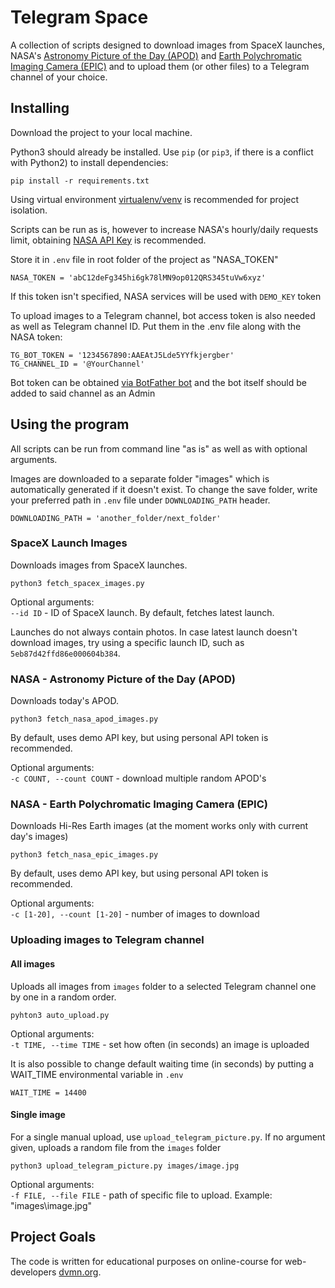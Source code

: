 # Telegram Space

A collection of scripts designed to download images from SpaceX launches, NASA's [Astronomy Picture of the Day (APOD)](https://apod.nasa.gov/apod/astropix.html) and [Earth Polychromatic Imaging Camera (EPIC)](https://epic.gsfc.nasa.gov/) and to upload them (or other files) to a Telegram channel of your choice.

## Installing

Download the project to your local machine.

Python3 should already be installed. 
Use `pip` (or `pip3`, if there is a conflict with Python2) to install dependencies:
```
pip install -r requirements.txt
```

Using virtual environment [virtualenv/venv](https://docs.python.org/3/library/venv.html) is recommended for project isolation.

Scripts can be run as is, however to increase NASA's hourly/daily requests limit, obtaining [NASA API Key](https://api.nasa.gov/#signUp) is recommended.

Store it in `.env` file in root folder of the project as "NASA_TOKEN"
```
NASA_TOKEN = 'abC12deFg345hi6gk78lMN9op012QRS345tuVw6xyz'
```
If this token isn't specified, NASA services will be used with `DEMO_KEY` token

To upload images to a Telegram channel, bot access token is also needed as well as Telegram channel ID. Put them in the .env file along with the NASA token:
```
TG_BOT_TOKEN = '1234567890:AAEAtJ5Lde5YYfkjergber'
TG_CHANNEL_ID = '@YourChannel'
```
Bot token can be obtained [via BotFather bot](https://t.me/BotFather) and the bot itself should be added to said channel as an Admin


## Using the program

All scripts can be run from command line "as is" as well as with optional arguments.

Images are downloaded to a separate folder "images" which is automatically generated if it doesn't exist. To change the save folder, write your preferred path in `.env` file under `DOWNLOADING_PATH` header.
```
DOWNLOADING_PATH = 'another_folder/next_folder'
```

### SpaceX Launch Images

Downloads images from SpaceX launches.
```commandline
python3 fetch_spacex_images.py
```

Optional arguments:  
`--id ID` - ID of SpaceX launch. By default, fetches latest launch.

Launches do not always contain photos. In case latest launch doesn't download images, try using a specific launch ID, such as `5eb87d42ffd86e000604b384`.

### NASA - Astronomy Picture of the Day (APOD)

Downloads today's APOD.
```commandline
python3 fetch_nasa_apod_images.py
``` 
By default, uses demo API key, but using personal API token is recommended.

Optional arguments:   
`-c COUNT, --count COUNT` - download multiple random APOD's

### NASA - Earth Polychromatic Imaging Camera (EPIC)

Downloads Hi-Res Earth images (at the moment works only with current day's images)

```commandline
python3 fetch_nasa_epic_images.py
```
By default, uses demo API key, but using personal API token is recommended.

Optional arguments:   
`-c [1-20], --count [1-20]` - number of images to download

### Uploading images to Telegram channel

#### All images
Uploads all images from `images` folder to a selected Telegram channel one by one in a random order. 

```
pyhton3 auto_upload.py
```

Optional arguments:  
`-t TIME, --time TIME` - set how often (in seconds) an image is uploaded

It is also possible to change default waiting time (in seconds) by putting a WAIT_TIME environmental variable in `.env`
```
WAIT_TIME = 14400
```
#### Single image
For a single manual upload, use `upload_telegram_picture.py`. If no argument given, uploads a random file from the `images` folder
```commandline
python3 upload_telegram_picture.py images/image.jpg
```
Optional arguments:  
`-f FILE, --file FILE` - path of specific file to upload. Example: "images\image.jpg"
## Project Goals

The code is written for educational purposes on online-course for web-developers [dvmn.org](https://dvmn.org/).

